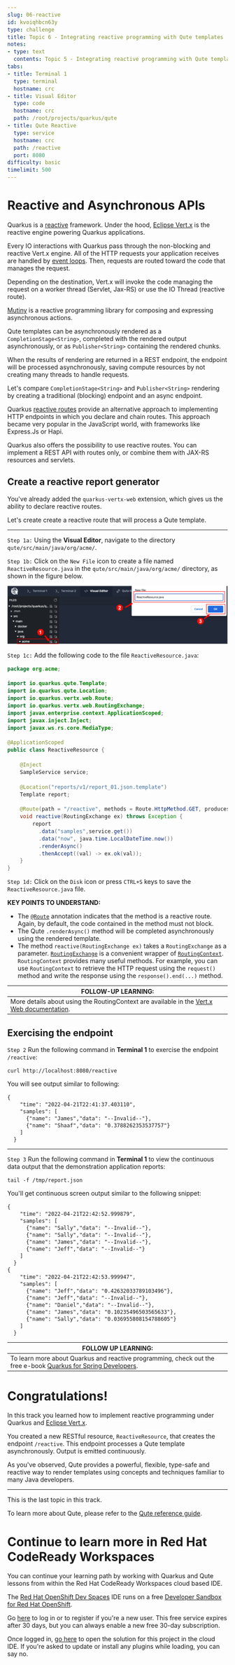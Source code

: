 ```yaml
---
slug: 06-reactive
id: kvoiqhbcn63y
type: challenge
title: Topic 6 - Integrating reactive programming with Qute templates
notes:
- type: text
  contents: Topic 5 - Integrating reactive programming with Qute template
tabs:
- title: Terminal 1
  type: terminal
  hostname: crc
- title: Visual Editor
  type: code
  hostname: crc
  path: /root/projects/quarkus/qute
- title: Qute Reactive
  type: service
  hostname: crc
  path: /reactive
  port: 8080
difficulty: basic
timelimit: 500
---
```

# Reactive and Asynchronous APIs

Quarkus is a [reactive](https://developers.redhat.com/coderland/reactive/reactive-intro) framework. Under the hood, [Eclipse Vert.x](https://vertx.io) is the reactive engine powering Quarkus applications.

Every IO interactions with Quarkus pass through the non-blocking and reactive Vert.x engine. All of the HTTP requests your application receives are handled by [event loops](https://www.redhat.com/en/blog/troubleshooting-performance-vertx-applications-part-i-%E2%80%94-event-loop-model). Then, requests are routed toward the code that manages the request.

Depending on the destination, Vert.x will invoke the code managing the request on a worker thread (Servlet, Jax-RS) or use the IO Thread (reactive route).

[Mutiny](https://github.com/smallrye/smallrye-mutiny) is a reactive programming library for composing and expressing asynchronous actions.

Qute templates can be asynchronously rendered as a `CompletionStage<String>`, completed with the rendered output asynchronously, or as `Publisher<String>` containing the rendered chunks.

When the results of rendering are returned in a REST endpoint, the endpoint will be processed asynchronously, saving compute resources by not creating many threads to handle requests.

Let's compare `CompletionStage<String>` and `Publisher<String>` rendering by creating a traditional (blocking) endpoint and an async endpoint.

Quarkus [reactive routes](https://quarkus.io/guides/reactive-routes) provide an alternative approach to implementing HTTP endpoints in which you declare and chain routes. This approach became very popular in the JavaScript world, with frameworks like Express.Js or Hapi.

Quarkus also offers the possibility to use reactive routes. You can implement a REST API with routes only, or combine them with JAX-RS resources and servlets.

## Create a reactive report generator

You've already added the `quarkus-vertx-web` extension, which gives us the ability to declare reactive routes.

Let's create create a reactive route that will process a Qute template.

----

`Step 1a:` Using the **Visual Editor**, navigate to the directory `qute/src/main/java/org/acme/`.

`Step 1b:` Click on the `New File` icon to create a file named `ReactiveResource.java` in the `qute/src/main/java/org/acme/` directory, as shown in the figure below.

![Create Reactive Resource](../assets/create-reative-resource.png)

`Step 1c:` Add the following code to the file `ReactiveResource.java`:

```java
package org.acme;

import io.quarkus.qute.Template;
import io.quarkus.qute.Location;
import io.quarkus.vertx.web.Route;
import io.quarkus.vertx.web.RoutingExchange;
import javax.enterprise.context.ApplicationScoped;
import javax.inject.Inject;
import javax.ws.rs.core.MediaType;

@ApplicationScoped
public class ReactiveResource {

    @Inject
    SampleService service;

    @Location("reports/v1/report_01.json.template")
    Template report;

    @Route(path = "/reactive", methods = Route.HttpMethod.GET, produces = MediaType.APPLICATION_JSON)
    void reactive(RoutingExchange ex) throws Exception {
        report
          .data("samples",service.get())
          .data("now", java.time.LocalDateTime.now())
          .renderAsync()
          .thenAccept((val) -> ex.ok(val));
    }
}
```

`Step 1d:` Click on the `Disk` icon or press `CTRL+S` keys to save the `ReactiveResource.java` file.

**KEY POINTS TO UNDERSTAND:**

* The [`@Route`](https://quarkus.io/guides/reactive-routes) annotation indicates that the method is a reactive route. Again, by default, the code contained in the method must not block.
* The Qute `.renderAsync()` method will be completed asynchronously using the rendered template.
* The method `reactive(RoutingExchange ex)` takes a `RoutingExchange` as a parameter. [`RoutingExchange`](https://javadoc.io/doc/io.quarkus/quarkus-vertx-web/1.3.0.Final/io/quarkus/vertx/web/RoutingExchange.html) is a convenient wrapper of [`RoutingContext`](https://vertx.io/docs/apidocs/io/vertx/ext/web/RoutingContext.html). `RoutingContext` provides many useful methods. For example, you can use `RoutingContext` to retrieve the HTTP request using the `request()` method and write the response using the `response().end(...​)` method.

|FOLLOW-UP LEARNING:|
|----|
|More details about using the RoutingContext are available in the [Vert.x Web documentation](https://vertx.io/docs/vertx-web/java/).|

## Exercising the endpoint

`Step 2` Run the following command in **Terminal 1** to exercise the endpoint `/reactive`:

```
curl http://localhost:8080/reactive
```

You will see output similar to following:

```
{
    "time": "2022-04-21T22:41:37.403110",
    "samples": [
      {"name": "James","data": "--Invalid--"},
      {"name": "Shaaf","data": "0.3788262353537757"}
    ]
  }
```
----


`Step 3` Run the following command in **Terminal 1** to view the continuous data output that the demonstration application reports:

``` console
tail -f /tmp/report.json
```

You'll get continuous screen output similar to the following snippet:

```console
{
    "time": "2022-04-21T22:42:52.999879",
    "samples": [
      {"name": "Sally","data": "--Invalid--"},
      {"name": "Sally","data": "--Invalid--"},
      {"name": "James","data": "--Invalid--"},
      {"name": "Jeff","data": "--Invalid--"}
    ]
  }
{
    "time": "2022-04-21T22:42:53.999947",
    "samples": [
      {"name": "Jeff","data": "0.42632033789103496"},
      {"name": "Jeff","data": "--Invalid--"},
      {"name": "Daniel","data": "--Invalid--"},
      {"name": "James","data": "0.10235496503565633"},
      {"name": "Sally","data": "0.036955808154788605"}
    ]
  }
```

|FOLLOW UP LEARNING:|
|----|
|To learn more about Quarkus and reactive programming, check out the free e-book [Quarkus for Spring Developers](https://developers.redhat.com/e-books/quarkus-spring-developers).|


# Congratulations!

In this track you learned how to implement reactive programming under Quarkus and [Eclipse Vert.x](https://vertx.io).

You created a new RESTful resource, `ReactiveResource`, that creates the endpoint `/reactive`. This endpoint processes a Qute template asynchronously. Output is emitted continuously.

As you've observed, Qute provides a powerful, flexible, type-safe and reactive way to render templates using concepts and techniques familiar to many Java developers.

----

This is the last topic in this track.

To learn more about Qute, please refer to the [Qute reference guide](https://quarkus.io/guides/qute-reference).

# Continue to learn more in Red Hat CodeReady Workspaces

You can continue your learning path by working with Quarkus and Qute lessons from within the Red Hat CodeReady Workspaces cloud based IDE.

The [Red Hat OpenShift Dev Spaces](https://developers.redhat.com/products/openshift-dev-spaces/overview) IDE runs on a free [Developer Sandbox for Red Hat OpenShift](http://red.ht/dev-sandbox).

Go [here](https://workspaces.openshift.com) to log in or to register if you're a new user. This free service expires after 30 days, but you can always enable a new free 30-day subscription.

Once logged in, [go here](https://workspaces.openshift.com/f?url=https://raw.githubusercontent.com/openshift-katacoda/rhoar-getting-started/solution/quarkus/qute/devfile.yaml) to open the solution for this project in the cloud IDE. If you're asked to update or install any plugins while loading, you can say no.
